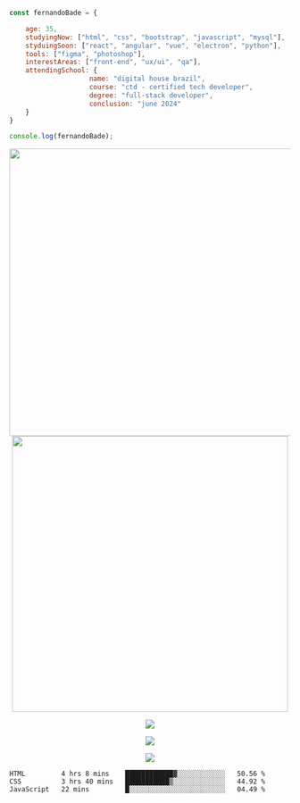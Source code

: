 ```javascript
const fernandoBade = {

    age: 35,
    studyingNow: ["html", "css", "bootstrap", "javascript", "mysql"],
    styduingSoon: ["react", "angular", "vue", "electron", "python"],
    tools: ["figma", "photoshop"],
    interestAreas: ["front-end", "ux/ui", "qa"],
    attendingSchool: {
                    name: "digital house brazil",
                    course: "ctd - certified tech developer",
                    degree: "full-stack developer",
                    conclusion: "june 2024"
    }
}

console.log(fernandoBade);
```

    


<div align="center">
    <a href="https://github.com/FernandoBade/">
        <img src="https://novatorem-fernandobade.vercel.app/api/spotify"
            width=515 align="center">
    </a>
</div>


<div align="center">
    <img src="https://i.giphy.com/media/OSpqk0vlZOOwo/giphy.webp" width=494>
</div>


<p></p>

<div align="center">
    <a href="https://github.com/FernandoBade/">
        <img align="center"
            src="https://github-readme-stats.vercel.app/api?username=FernandoBade&show_icons=true&count_private=true&theme=buefy" />
    </a>
</div>

<p></p>

<div align="center">
    <a href="https://github.com/FernandoBade">
        <img align="center"
            src="http://github-readme-streak-stats.herokuapp.com?user=FernandoBade&theme=buefy&date_format=j%2Fn%5B%2FY%5D" />
    </a>
</div>

<p></p>

<div align="center">
    <a href="https://github.com/FernandoBade">
        <img align="center"
            src="https://github-readme-stats.vercel.app/api/wakatime?username=fernandobade&line_height=45&theme=buefy&hide_title=true&langs_count=3" />
    </a>
</div>

<!--START_SECTION:waka-->
```text
HTML         4 hrs 8 mins    ████████████▓░░░░░░░░░░░░   50.56 % 
CSS          3 hrs 40 mins   ███████████▒░░░░░░░░░░░░░   44.92 % 
JavaScript   22 mins         █░░░░░░░░░░░░░░░░░░░░░░░░   04.49 % 
```
<!--END_SECTION:waka-->
